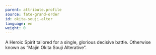 ```yaml
---
parent: attribute.profile
source: fate-grand-order
id: okita-souji-alter
language: en
weight: 0
---
```


A Heroic Spirit tailored for a single, glorious decisive battle.
Otherwise known as “Majin Okita Souji Alterative”.
